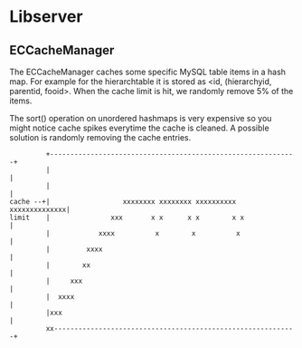 Libserver
=========

ECCacheManager
--------------

The ECCacheManager caches some specific MySQL table items in a hash map.
For example for the hierarchtable it is stored as <id, (hierarchyid, parentid, fooid>.
When the cache limit is hit, we randomly remove 5% of the items.

The sort() operation on unordered hashmaps is very expensive
so you might notice cache spikes everytime the cache is cleaned.
A possible solution is randomly removing the cache entries.

             +-------------------------------------------------------------+
             |                                                             |
             |                                                             |
    cache --+|                  xxxxxxxx xxxxxxxx xxxxxxxxxx xxxxxxxxxxxxxx|
    limit    |               xxx       x x      x x        x x             |
             |            xxxx          x        x          x              |
             |         xxxx                                                |
             |        xx                                                   |
             |     xxx                                                     |
             |  xxxx                                                       |
             |xxx                                                          |
             xx------------------------------------------------------------+
